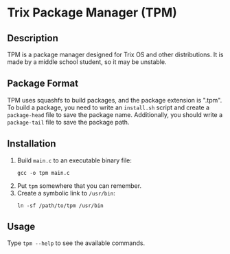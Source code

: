 # Trix Package Manager (TPM)

## Description
TPM is a package manager designed for Trix OS and other distributions. It is made by a middle school student, so it may be unstable.

## Package Format
TPM uses squashfs to build packages, and the package extension is ".tpm". To build a package, you need to write an `install.sh` script and create a `package-head` file to save the package name. Additionally, you should write a `package-tail` file to save the package path.

## Installation
1. Build `main.c` to an executable binary file:
    ```
    gcc -o tpm main.c
    ```
2. Put `tpm` somewhere that you can remember.
3. Create a symbolic link to `/usr/bin`:
    ```
    ln -sf /path/to/tpm /usr/bin
    ```

## Usage
Type `tpm --help` to see the available commands.
